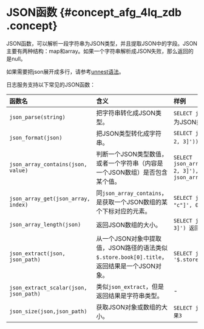 # JSON函数 {#concept_afg_4lq_zdb .concept}

JSON函数，可以解析一段字符串为JSON类型，并且提取JSON中的字段。JSON主要有两种结构：map和array。如果一个字符串解析成JSON失败，那么返回的是null。

如果需要把json展开成多行，请参考[unnest语法](intl.zh-CN/用户指南/实时分析/分析语法与函数/unnest语法.md)。

日志服务支持以下常见的JSON函数：

|函数名|含义|样例|
|:--|:-|:-|
|`json_parse(string)`|把字符串转化成JSON类型。|`SELECT json_parse('[1, 2, 3]')` 结果为JSON类型数组|
|`json_format(json)`|把JSON类型转化成字符串。|`SELECT json_format(json_parse('[1, 2, 3]'))`结果为字符串|
|`json_array_contains(json, value)`|判断一个JSON类型数值，或者一个字符串（内容是一个JSON数组）是否包含某个值。|`SELECT json_array_contains(json_parse('[1, 2, 3]'), 2)或 SELECT json_array_contains('[1, 2, 3]', 2)`|
|`json_array_get(json_array, index)`|同`json_array_contains`，是获取一个JSON数组的某个下标对应的元素。|`SELECT json_array_get('["a", "b", "c"]', 0)结果为'a'`|
|`json_array_length(json)`|返回JSON数组的大小。|`SELECT json_array_length('[1, 2, 3]') 返回结果3`|
|`json_extract(json, json_path)`|从一个JSON对象中提取值，JSON路径的语法类似`$.store.book[0].title`，返回结果是一个JSON对象。|`SELECT json_extract(json, '$.store.book');`|
|`json_extract_scalar(json, json_path)`|类似`json_extract`，但是返回结果是字符串类型。|-|
|`json_size(json,json_path)`|获取JSON对象或数组的大小。|`SELECT json_size('[1, 2, 3]') 返回结果3`|

